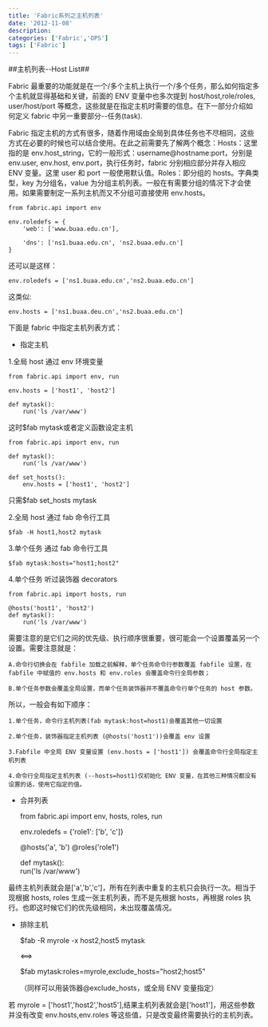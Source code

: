 ```yaml
---
title: 'Fabric系列之主机列表'
date: '2012-11-08'
description:
categories: ['Fabric','OPS']
tags: ['Fabric']
---
```


##主机列表--Host List##

Fabric 最重要的功能就是在一个/多个主机上执行一个/多个任务，那么如何指定多个主机就显得基础和关键，前面的 ENV 变量中也多次提到 host/host,role/roles, user/host/port 等概念，这些就是在指定主机时需要的信息。在下一部分介绍如何定义 fabric 中另一重要部分--任务(task).
    
Fabric 指定主机的方式有很多，随着作用域由全局到具体任务也不尽相同，这些方式在必要的时候也可以结合使用。在此之前需要先了解两个概念：Hosts：这里指的是 env.host_string，它的一般形式：username@hostname:port，分别是 env.user,    env.host,    env.port，执行任务时，fabric 分别相应部分并存入相应 ENV 变量。这里 user 和 port 一般使用默认值。Roles：即分组的 hosts。字典类型，key 为分组名，value 为分组主机列表。一般在有需要分组的情况下才会使用。如果需要制定一系列主机而又不分组可直接使用 env.hosts。
    
    from fabric.api import env
    
    env.roledefs = {    
        'web': ['www.buaa.edu.cn'],    

        'dns': ['ns1.buaa.edu.cn', 'ns2.buaa.edu.cn']
    }

还可以是这样：
    
    env.roledefs = ['ns1.buaa.edu.cn','ns2.buaa.edu.cn']

这类似: 

    env.hosts = ['ns1.buaa.deu.cn','ns2.buaa.edu.cn']

下面是 fabric 中指定主机列表方式：

* 指定主机

1.全局 host 通过 env 环境变量

    from fabric.api import env, run 
    
    env.hosts = ['host1', 'host2']
    
    def mytask():    
        run('ls /var/www')

这时$fab mytask或者定义函数设定主机

    from fabric.api import env, run

    def mytask():
        run('ls /var/www')
    
    def set_hosts():    
        env.hosts = ['host1', 'host2']
    
只需$fab set_hosts mytask


2.全局 host  通过 fab 命令行工具
    
    $fab -H host1,host2 mytask


3.单个任务 通过 fab 命令行工具

    $fab mytask:hosts="host1;host2"
                                   
    
4.单个任务 听过装饰器 decorators

    from fabric.api import hosts, run
    
    @hosts('host1', 'host2')
    def mytask():    
        run('ls /var/www')
    
需要注意的是它们之间的优先级、执行顺序很重要，很可能会一个设置覆盖另一个设置。需要注意就是：

    A.命令行切换会在 fabfile 加载之前解释，单个任务命令行参数覆盖 fabfile 设置，在 fabfile 中赋值的 env.hosts 和 env.roles 会覆盖命令行全局参数；

    B.单个任务参数会覆盖全局设置，而单个任务装饰器并不覆盖命令行单个任务的 host 参数。

所以，一般会有如下顺序：
        
    1.单个任务，命令行主机列表(fab mytask:host=host1)会覆盖其他一切设置    
    
    2.单个任务，装饰器指定主机列表 (@hosts('host1'))会覆盖 env 设置    
    
    3.Fabfile 中全局 ENV 变量设置 (env.hosts = ['host1']) 会覆盖命令行全局指定主机列表    
    
    4.命令行全局指定主机列表 (--hosts=host1)仅初始化 ENV 变量，在其他三种情况都没有设置的话，使用它指定的值。
        

* 合并列表

    from fabric.api import env, hosts, roles, run
    
    env.roledefs = {'role1': ['b', 'c']}
    
    @hosts('a', 'b')
    @roles('role1')
    
    def mytask():    
        run('ls /var/www')
        
最终主机列表就会是['a','b','c']，所有在列表中重复的主机只会执行一次。相当于现根据 hosts, roles 生成一张主机列表，而不是先根据 hosts，再根据 roles 执行。也即这时候它们的优先级相同，未出现覆盖情况。


* 排除主机

    $fab -R myrole -x host2,host5 mytask  
    
    <==>  
    
    $fab mytask:roles=myrole,exclude_hosts="host2;host5" 
    
    （同样可以用装饰器@exclude_hosts，或全局 ENV 变量指定）
    
若 myrole = ['host1','host2','host5'],结果主机列表就会是['host1']，用这些参数并没有改变 env.hosts,env.roles 等这些值，只是改变最终需要执行的主机列表。
